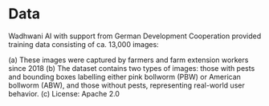 # Data

Wadhwani AI with support from German Development Cooperation provided training data consisting of ca. 13,000 images:
 
 (a) These images were captured by farmers and farm extension workers since 2018
 (b) The dataset contains two types of images: those with pests and bounding boxes labelling either pink bollworm (PBW) or American bollworm (ABW), and those without pests, representing real-world user behavior.
 (c) License: Apache 2.0